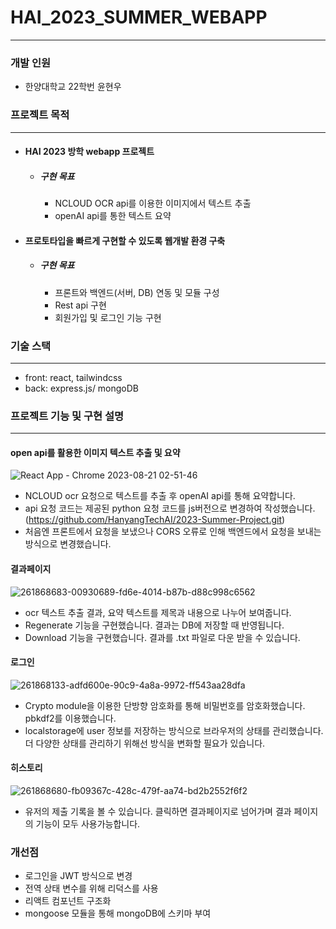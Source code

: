 # HAI_2023_SUMMER_WEBAPP

--------
### 개발 인원
- 한양대학교 22학번 윤현우

### 프로젝트 목적
------------
- #### HAI 2023 방학 webapp 프로젝트
  - ##### 구현 목표
    - NCLOUD OCR api를 이용한 이미지에서 텍스트 추출 
    - openAI api를 통한 텍스트 요약
- #### 프로토타입을 빠르게 구현할 수 있도록 웹개발 환경 구축
  - ##### 구현 목표
    - 프론트와 백엔드(서버, DB) 연동 및 모듈 구성
    - Rest api 구현
    - 회원가입 및 로그인 기능 구현

### 기술 스택
------------
- front: react, tailwindcss
- back: express.js/ mongoDB

### 프로젝트 기능 및 구현 설명
---------------
#### open api를 활용한 이미지 텍스트 추출 및 요약

![React App - Chrome 2023-08-21 02-51-46](https://github.com/YUNHYUNWOO/HAI_2023_SUMMER_WEBAPP/assets/122684695/88108d99-f0cb-4d3f-9a0d-f404a5373ccb)

- NCLOUD ocr 요청으로 텍스트를 추출 후 openAI api를 통해 요약합니다.
- api 요청 코드는 제공된 python 요청 코드를 js버전으로 변경하여 작성했습니다.
  (<https://github.com/HanyangTechAI/2023-Summer-Project.git>)
- 처음엔 프론트에서 요청을 보냈으나 CORS 오류로 인해 백엔드에서 요청을 보내는 방식으로 변경했습니다.

#### 결과페이지

![261868683-00930689-fd6e-4014-b87b-d88c998c6562](https://github.com/YUNHYUNWOO/HAI_2023_SUMMER_WEBAPP/assets/122684695/39852f30-9195-4966-8c7f-7c4fc33e4d3f)

- ocr 텍스트 추출 결과, 요약 텍스트를 제목과 내용으로 나누어 보여줍니다.
- Regenerate 기능을 구현했습니다. 결과는 DB에 저장할 때 반영됩니다.
- Download 기능을 구현했습니다. 결과를 .txt 파일로 다운 받을 수 있습니다. 

#### 로그인

![261868133-adfd600e-90c9-4a8a-9972-ff543aa28dfa](https://github.com/YUNHYUNWOO/HAI_2023_SUMMER_WEBAPP/assets/122684695/b84af4ee-f145-483e-9823-994d75a24eda)

- Crypto module을 이용한 단방향 암호화를 통해 비밀번호를 암호화했습니다.
  pbkdf2를 이용했습니다.
- localstorage에 user 정보를 저장하는 방식으로 브라우저의 상태를 관리했습니다.
  더 다양한 상태를 관리하기 위해선 방식을 변화할 필요가 있습니다.

#### 히스토리

![261868680-fb09367c-428c-479f-aa74-bd2b2552f6f2](https://github.com/YUNHYUNWOO/HAI_2023_SUMMER_WEBAPP/assets/122684695/6905e304-6100-4202-a108-9ad95b8cae97)

- 유저의 제출 기록을 볼 수 있습니다. 클릭하면 결과페이지로 넘어가며 결과 페이지의 기능이 모두 사용가능합니다.

### 개선점
- 로그인을 JWT 방식으로 변경
- 전역 상태 변수를 위해 리덕스를 사용
- 리액트 컴포넌트 구조화
- mongoose 모듈을 통해 mongoDB에 스키마 부여

